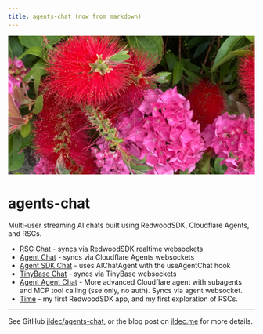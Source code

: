 ```yaml
---
title: agents-chat (now from markdown)
---
```


![bloemies](bloem.jpg)

# agents-chat
Multi-user streaming AI chats built using RedwoodSDK, Cloudflare Agents, and RSCs.

- [RSC Chat](/chat-rsc) - syncs via RedwoodSDK realtime websockets
- [Agent Chat](/chat-agent) - syncs via Cloudflare Agents websockets
- [Agent SDK Chat](/chat-agent-sdk) - uses AIChatAgent with the useAgentChat hook
- [TinyBase Chat](/chat-tinybase) - syncs via TinyBase websockets
- [Agent Agent Chat](/chat-agent-agent) - More advanced Cloudflare agent with subagents and MCP tool calling (sse only, no auth). Syncs via agent websocket.
- [Time](/time) - my first RedwoodSDK app, and my first exploration of RSCs.

---
See GitHub [jldec/agents-chat](https://github.com/jldec/agents-chat), or the blog post on [jldec.me](https://jldec.me/blog/multi-user-ai-chat-with-redwoodsdk-rsc-and-cloudflare-agents) for more details.
